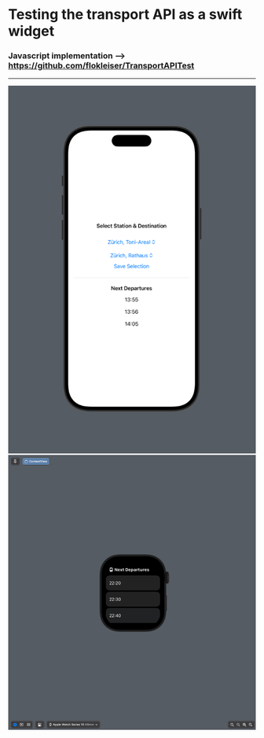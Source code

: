 # Testing the transport API as a swift widget

### Javascript implementation --> https://github.com/flokleiser/TransportAPITest 

___


![](TramDisplay/Preview%20Content/Preview%20Assets.xcassets/preview.png)
![](TramDisplay/Preview%20Content/Preview%20Assets.xcassets/previewWatch.png)